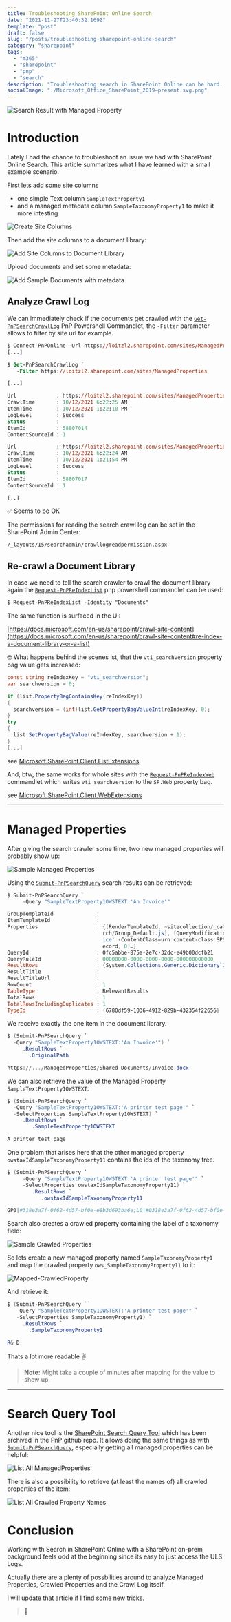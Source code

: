 ```yaml
---
title: Troubleshooting SharePoint Online Search
date: "2021-11-27T23:40:32.169Z"
template: "post"
draft: false
slug: "/posts/troubleshooting-sharepoint-online-search"
category: "sharepoint"
tags:
  - "m365"
  - "sharepoint"
  - "pnp"
  - "search"
description: "Troubleshooting search in SharePoint Online can be hard. This article elaborates all reverse engineering means I know of."
socialImage: "./Microsoft_Office_SharePoint_2019–present.svg.png"
---
```


![Search Result with Managed Property](./Teaser-Picture.png)

# Introduction

Lately I had the chance to troubleshoot an issue we had with SharePoint Online Search. This article summarizes what I have learned with a small example scenario.

First lets add some site columns

- one simple Text column `SampleTextProperty1`
- and a managed metadata column `SampleTaxonomyProperty1` to make it more intesting 

![Create Site Columns](./SiteColumns.png)

Then add the site columns to a document library:

![Add Site Columns to Document Library](./AddSiteColumnsToDocLib.png)

Upload documents and set some metadata:

![Add Sample Documents with metadata](./AddedSampleDocuments.png)

## Analyze Crawl Log

We can immediately check if the documents get crawled with the [`Get-PnPSearchCrawlLog`](https://pnp.github.io/powershell/cmdlets/Get-PnPSearchCrawlLog.html) PnP Powershell Commandlet, the `-Filter` parameter allows to filter by site url for example. 

```ps
$ Connect-PnPOnline -Url https://loitzl2.sharepoint.com/sites/ManagedProperties/ -DeviceLogin
[...]

$ Get-PnPSearchCrawlLog `
   -Filter https://loitzl2.sharepoint.com/sites/ManagedProperties

[...]

Url             : https://loitzl2.sharepoint.com/sites/ManagedProperties/Shared Documents/Test Page.pdf
CrawlTime       : 10/12/2021 6:22:25 AM
ItemTime        : 10/12/2021 1:22:10 PM
LogLevel        : Success
Status          :
ItemId          : 58807014
ContentSourceId : 1

Url             : https://loitzl2.sharepoint.com/sites/ManagedProperties/Shared Documents/Invoice.docx
CrawlTime       : 10/12/2021 6:22:24 AM
ItemTime        : 10/12/2021 1:21:54 PM
LogLevel        : Success
Status          :
ItemId          : 58807017
ContentSourceId : 1

[..]
```

✅ Seems to be OK

The permissions for reading the search crawl log can be set in the SharePoint Admin Center:

`/_layouts/15/searchadmin/crawllogreadpermission.aspx`

## Re-crawl a Document Library

In case we need to tell the search crawler to crawl the document library again the [`Request-PnPReIndexList`](https://pnp.github.io/powershell/cmdlets/Request-PnPReIndexList.html?q=Request-PnPReIndexList) pnp powershell commandlet can be used:

```ps
$ Request-PnPReIndexList -Identity "Documents"
```

The same function is surfaced in the UI:

[https://docs.microsoft.com/en-us/sharepoint/crawl-site-content](https://docs.microsoft.com/en-us/sharepoint/crawl-site-content#re-index-a-document-library-or-a-list)

🤓 What happens behind the scenes ist, that the `vti_searchversion` property bag value gets increased:

```cs
const string reIndexKey = "vti_searchversion";
var searchversion = 0;

if (list.PropertyBagContainsKey(reIndexKey))
{
  searchversion = (int)list.GetPropertyBagValueInt(reIndexKey, 0);
}
try
{
  list.SetPropertyBagValue(reIndexKey, searchversion + 1);
}
[...]
```

see [Microsoft.SharePoint.Client.ListExtensions](https://github.com/pnp/pnpframework/blob/770d9bd03873358565773faa025f456d4a3a35fe/src/lib/PnP.Framework/Extensions/ListExtensions.cs#L2248)

And, btw, the same works for whole sites with the [`Request-PnPReIndexWeb`](https://pnp.github.io/powershell/cmdlets/Request-PnPReIndexWeb.html) commandlet which writes `vti_searchversion` to the `SP.Web` property bag.

see [Microsoft.SharePoint.Client.WebExtensions](https://github.com/pnp/pnpframework/blob/770d9bd03873358565773faa025f456d4a3a35fe/src/lib/PnP.Framework/Extensions/WebExtensions.cs#L1003)

<hr></hr>

# Managed Properties

After giving the search crawler some time, two new managed properties will probably show up:

![Sample Managed Properties](./Sample-ManagedProperties.png)

Using the [`Submit-PnPSearchQuery`](https://pnp.github.io/powershell/cmdlets/Submit-PnPSearchQuery.html) search results can be retrieved:

```powershell
$ Submit-PnPSearchQuery ` 
     -Query "SampleTextProperty1OWSTEXT:'An Invoice'" 

GroupTemplateId              : 
ItemTemplateId               : 
Properties                   : {[RenderTemplateId, ~sitecollection/_catalogs/masterpage/Display Templates/Sea
                               rch/Group_Default.js], [QueryModification, SampleTextProperty1OWSTEXT:'An Invo
                               ice' -ContentClass=urn:content-class:SPSPeople], [ExecutionTimeMs, 0], [StartR
                               ecord, 0]…}
QueryId                      : 0fc5abbe-875a-2e7c-32dc-e49b00dcfb21
QueryRuleId                  : 00000000-0000-0000-0000-000000000000
ResultRows                   : {System.Collections.Generic.Dictionary`2[System.String,System.Object]}
ResultTitle                  : 
ResultTitleUrl               : 
RowCount                     : 1
TableType                    : RelevantResults
TotalRows                    : 1
TotalRowsIncludingDuplicates : 1
TypeId                       : {6780df59-1036-4912-829b-432354f22656}
```

We receive exactly the one item in the document library.

```powershell
$ (Submit-PnPSearchQuery `
  -Query "SampleTextProperty1OWSTEXT:'An Invoice'") `
     .ResultRows `
       .OriginalPath

https://.../ManagedProperties/Shared Documents/Invoice.docx

```

We can also retrieve the value of the Managed Property `SampleTextProperty1OWSTEXT`:

```powershell
$ (Submit-PnPSearchQuery `
  -Query "SampleTextProperty1OWSTEXT:'A printer test page'" `
  -SelectProperties SampleTextProperty1OWSTEXT) `
     .ResultRows `
        .SampleTextProperty1OWSTEXT

A printer test page
```

One problem that arises here that the other managed property `owstaxIdSampleTaxonomyProperty11` contains the ids of the taxonomy tree.

```powershell
$ (Submit-PnPSearchQuery `
     -Query "SampleTextProperty1OWSTEXT:'A printer test page'" `
     -SelectProperties owstaxIdSampleTaxonomyProperty11) `
        .ResultRows `
           .owstaxIdSampleTaxonomyProperty11        

GP0|#318e3a7f-0f62-4d57-bf0e-e8b3d693ba6e;L0|#0318e3a7f-0f62-4d57-bf0e-e8b3d693ba6e|R＆D;GTSet|#8ed8c9ea-7052-4c1d-a4d7-b9c10bffea6f

```

Search also creates a crawled property containing the label of a taxonomy field:

![Sample Crawled Properties](./Sample-CrawledProperties.png)

So lets create a new managed property named `SampleTaxonomyProperty1` and map the crawled property `ows_SampleTaxonomyProperty11` to it:

![Mapped-CrawledProperty](./Mapped-CrawledProperty.png)

And retrieve it:

```powershell
$ (Submit-PnPSearchQuery ``
   -Query "SampleTextProperty1OWSTEXT:'A printer test page'" `
   -SelectProperties SampleTaxonomyProperty1) `
     .ResultRows `
       .SampleTaxonomyProperty1

R& D
```

Thats a lot more readable ✌️

> <b>Note:</b> Might take a couple of minutes after mapping for the value to show up.

<hr></hr>

# Search Query Tool

Another nice tool is the [SharePoint Search Query Tool](https://github.com/pnp/PnP-Tools/tree/master/Solutions/SharePoint.Search.QueryTool) which has been archived in the PnP github repo.
It allows doing the same things as with [`Submit-PnPSearchQuery`](https://pnp.github.io/powershell/cmdlets/Submit-PnPSearchQuery.html), especially getting all managed properties can be helpful:

![List All ManagedProperties](./List-AllManagedProperties.png)

There is also a possibility to retrieve (at least the names of) all crawled properties of the item:


![List All Crawled Property Names](./List-AllCrawledPropertyNames.png)


# Conclusion

Working with Search in SharePoint Online with a SharePoint on-prem background feels odd at the beginning since its easy to just access the ULS Logs.

Actually there are a plenty of possbilities around to analyze Managed Properties, Crawled Properties and the Crawl Log itself.

I will update that article if I find some new tricks.

> 💙